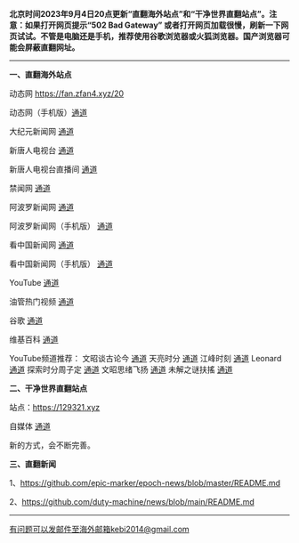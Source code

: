 **北京时间2023年9月4日20点更新“直翻海外站点”和“干净世界直翻站点”。注意：如果打开网页提示“502 Bad Gateway” 或者打开网页加载很慢，刷新一下网页试试。不管是电脑还是手机，推荐使用谷歌浏览器或火狐浏览器。国产浏览器可能会屏蔽直翻网址。**

***

**一、直翻海外站点**

动态网 https://fan.zfan4.xyz/20 

动态网（手机版）[通道](https://fan.zfan4.xyz/21) 

大纪元新闻网 [通道](https://fan.zfan4.xyz/90) 

新唐人电视台 [通道](https://fan.zfan4.xyz/4) 

新唐人电视台直播间 [通道](https://fan.zfan4.xyz/44) 

禁闻网 [通道](https://fan.zfan4.xyz/3) 

阿波罗新闻网 [通道](https://fan.zfan4.xyz/7) 

阿波罗新闻网（手机版） [通道](https://fan.zfan4.xyz/53) 

看中国新闻网 [通道](https://fan.zfan4.xyz/26) 

看中国新闻网（手机版） [通道](https://fan.zfan4.xyz/54) 

YouTube [通道](https://fan.zfan4.xyz/45) 

油管热门视频 [通道](https://fan.zfan4.xyz/55) 

谷歌 [通道](https://fan.zfan4.xyz/62) 

维基百科 [通道](https://fan.zfan4.xyz/63) 

YouTube频道推荐： 文昭谈古论今 [通道](https://fan.zfan4.xyz/46)  天亮时分 [通道](https://fan.zfan4.xyz/47)  江峰时刻 [通道](https://fan.zfan4.xyz/48)  Leonard [通道](https://fan.zfan4.xyz/49)  探索时分周子定 [通道](https://fan.zfan4.xyz/50) 文昭思绪飞扬 [通道](https://fan.zfan4.xyz/51) 未解之谜扶搖 [通道](https://fan.zfan4.xyz/52) 


**二、干净世界直翻站点**

站点：https://129321.xyz

自媒体 [通道](https://129321.xyz/zh-CN?tab=cat19)

新的方式，会不断完善。

**三、直翻新闻**

1、https://github.com/epic-marker/epoch-news/blob/master/README.md

2、https://github.com/duty-machine/news/blob/main/README.md

***


有问题可以发邮件至海外邮箱kebi2014@gmail.com